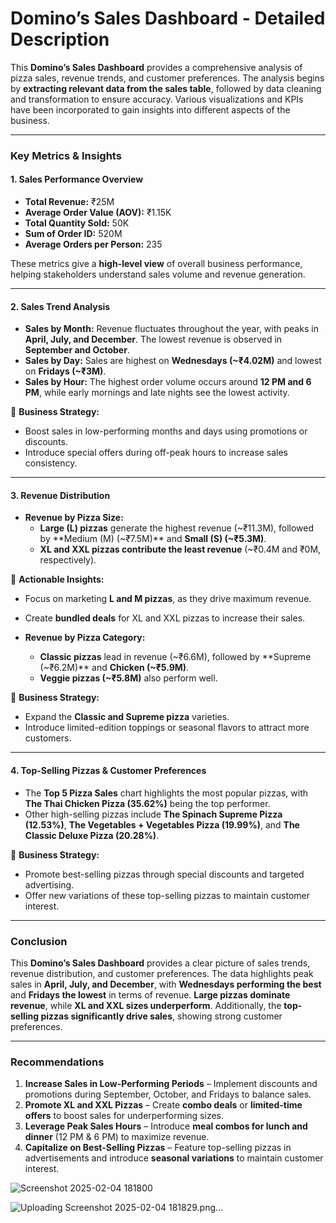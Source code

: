 # **Domino’s Sales Dashboard - Detailed Description**  

This **Domino’s Sales Dashboard** provides a comprehensive analysis of pizza sales, revenue trends, and customer preferences. The analysis begins by **extracting relevant data from the sales table**, followed by data cleaning and transformation to ensure accuracy. Various visualizations and KPIs have been incorporated to gain insights into different aspects of the business.

---

### **Key Metrics & Insights**  

#### **1. Sales Performance Overview**  
- **Total Revenue:** ₹25M  
- **Average Order Value (AOV):** ₹1.15K  
- **Total Quantity Sold:** 50K  
- **Sum of Order ID:** 520M  
- **Average Orders per Person:** 235  

These metrics give a **high-level view** of overall business performance, helping stakeholders understand sales volume and revenue generation.

---

#### **2. Sales Trend Analysis**  
- **Sales by Month:** Revenue fluctuates throughout the year, with peaks in **April, July, and December**. The lowest revenue is observed in **September and October**.  
- **Sales by Day:** Sales are highest on **Wednesdays (~₹4.02M)** and lowest on **Fridays (~₹3M)**.  
- **Sales by Hour:** The highest order volume occurs around **12 PM and 6 PM**, while early mornings and late nights see the lowest activity.  

🔹 **Business Strategy:**  
- Boost sales in low-performing months and days using promotions or discounts.  
- Introduce special offers during off-peak hours to increase sales consistency.  

---

#### **3. Revenue Distribution**  
- **Revenue by Pizza Size:**  
  - **Large (L) pizzas** generate the highest revenue (~₹11.3M), followed by **Medium (M) (~₹7.5M)** and **Small (S) (~₹5.3M)**.  
  - **XL and XXL pizzas contribute the least revenue** (~₹0.4M and ₹0M, respectively).  

🔹 **Actionable Insights:**  
- Focus on marketing **L and M pizzas**, as they drive maximum revenue.  
- Create **bundled deals** for XL and XXL pizzas to increase their sales.

- **Revenue by Pizza Category:**  
  - **Classic pizzas** lead in revenue (~₹6.6M), followed by **Supreme (~₹6.2M)** and **Chicken (~₹5.9M)**.  
  - **Veggie pizzas (~₹5.8M)** also perform well.  

🔹 **Business Strategy:**  
- Expand the **Classic and Supreme pizza** varieties.  
- Introduce limited-edition toppings or seasonal flavors to attract more customers.

---

#### **4. Top-Selling Pizzas & Customer Preferences**  
- The **Top 5 Pizza Sales** chart highlights the most popular pizzas, with **The Thai Chicken Pizza (35.62%)** being the top performer.  
- Other high-selling pizzas include **The Spinach Supreme Pizza (12.53%)**, **The Vegetables + Vegetables Pizza (19.99%)**, and **The Classic Deluxe Pizza (20.28%)**.  

🔹 **Business Strategy:**  
- Promote best-selling pizzas through special discounts and targeted advertising.  
- Offer new variations of these top-selling pizzas to maintain customer interest.  

---

### **Conclusion**  
This **Domino’s Sales Dashboard** provides a clear picture of sales trends, revenue distribution, and customer preferences. The data highlights peak sales in **April, July, and December**, with **Wednesdays performing the best** and **Fridays the lowest** in terms of revenue. **Large pizzas dominate revenue**, while **XL and XXL sizes underperform**. Additionally, the **top-selling pizzas significantly drive sales**, showing strong customer preferences.  

---

### **Recommendations**  
1. **Increase Sales in Low-Performing Periods** – Implement discounts and promotions during September, October, and Fridays to balance sales.  
2. **Promote XL and XXL Pizzas** – Create **combo deals** or **limited-time offers** to boost sales for underperforming sizes.  
3. **Leverage Peak Sales Hours** – Introduce **meal combos for lunch and dinner** (12 PM & 6 PM) to maximize revenue.  
4. **Capitalize on Best-Selling Pizzas** – Feature top-selling pizzas in advertisements and introduce **seasonal variations** to maintain customer interest.  

![Screenshot 2025-02-04 181800](https://github.com/user-attachments/assets/bfebe17f-580d-4c56-98df-fe7d4fe39ca7)


![Uploading Screenshot 2025-02-04 181829.png…]()
